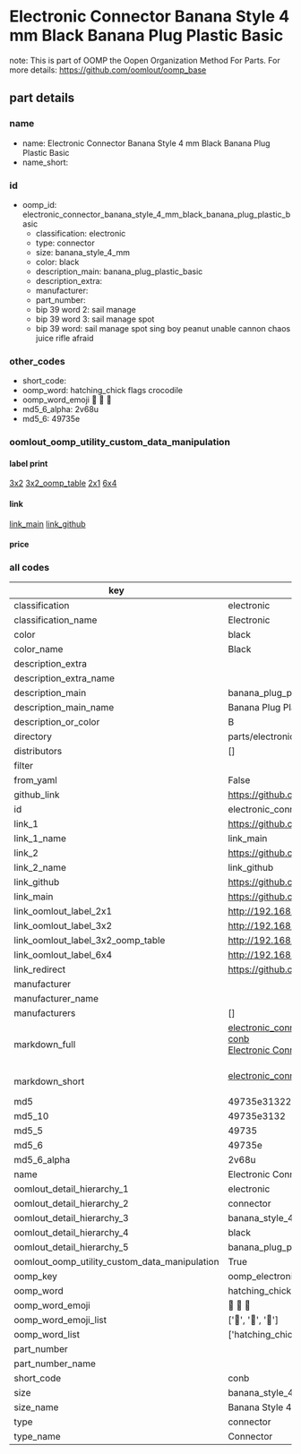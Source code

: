 # Electronic Connector Banana Style 4 mm Black Banana Plug Plastic Basic  

note: This is part of OOMP the Oopen Organization Method For Parts. For more details: https://github.com/oomlout/oomp_base

##  part details
  







### name
* name: Electronic Connector Banana Style 4 mm Black Banana Plug Plastic Basic
* name_short: 
### id
* oomp_id: electronic_connector_banana_style_4_mm_black_banana_plug_plastic_basic
  * classification: electronic
  * type: connector
  * size: banana_style_4_mm
  * color: black
  * description_main: banana_plug_plastic_basic
  * description_extra: 
  * manufacturer: 
  * part_number: 
  * bip 39 word 2: sail manage
  * bip 39 word 3: sail manage spot
  * bip 39 word: sail manage spot sing boy peanut unable cannon chaos juice rifle afraid

### other_codes
* short_code: 
* oomp_word: hatching_chick flags crocodile
* oomp_word_emoji :hatching_chick: :flags: :crocodile:
* md5_6_alpha: 2v68u
* md5_6: 49735e






### oomlout_oomp_utility_custom_data_manipulation
#### label print
[3x2](http://192.168.1.245:1112/?label=oomp%202v68u)
[3x2_oomp_table](http://192.168.1.108:1112/?label=oomp%202v68u)
[2x1](http://192.168.1.242:1112/?label=oomp%202v68u)
[6x4](http://192.168.1.55:1112/?label=oomp%202v68u)    

#### link

[link_main](https://github.com/oomlout/oomlout_oomp_version_1_messy/tree/main/parts/electronic_connector_banana_style_4_mm_black_banana_plug_plastic_basic) [link_github](https://github.com/oomlout/oomlout_oomp_version_1_messy/tree/main/parts/electronic_connector_banana_style_4_mm_black_banana_plug_plastic_basic)                             

#### price







### all codes 
| key | value |  
| --- | --- |  
| classification | electronic |  
| classification_name | Electronic |  
| color | black |  
| color_name | Black |  
| description_extra |  |  
| description_extra_name |  |  
| description_main | banana_plug_plastic_basic |  
| description_main_name | Banana Plug Plastic Basic |  
| description_or_color | B  |  
| directory | parts/electronic_connector_banana_style_4_mm_black_banana_plug_plastic_basic |  
| distributors | [] |  
| filter |  |  
| from_yaml | False |  
| github_link | https://github.com/oomlout/oomlout_oomp_part_src/tree/main/parts/electronic_connector_banana_style_4_mm_black_banana_plug_plastic_basic |  
| id | electronic_connector_banana_style_4_mm_black_banana_plug_plastic_basic |  
| link_1 | https://github.com/oomlout/oomlout_oomp_version_1_messy/tree/main/parts/electronic_connector_banana_style_4_mm_black_banana_plug_plastic_basic |  
| link_1_name | link_main |  
| link_2 | https://github.com/oomlout/oomlout_oomp_version_1_messy/tree/main/parts/electronic_connector_banana_style_4_mm_black_banana_plug_plastic_basic |  
| link_2_name | link_github |  
| link_github | https://github.com/oomlout/oomlout_oomp_version_1_messy/tree/main/parts/electronic_connector_banana_style_4_mm_black_banana_plug_plastic_basic |  
| link_main | https://github.com/oomlout/oomlout_oomp_version_1_messy/tree/main/parts/electronic_connector_banana_style_4_mm_black_banana_plug_plastic_basic |  
| link_oomlout_label_2x1 | http://192.168.1.242:1112/?label=oomp%202v68u |  
| link_oomlout_label_3x2 | http://192.168.1.245:1112/?label=oomp%202v68u |  
| link_oomlout_label_3x2_oomp_table | http://192.168.1.108:1112/?label=oomp%202v68u |  
| link_oomlout_label_6x4 | http://192.168.1.55:1112/?label=oomp%202v68u |  
| link_redirect | https://github.com/oomlout/oomlout_oomp_version_1_messy/tree/main/parts/electronic_connector_banana_style_4_mm_black_banana_plug_plastic_basic |  
| manufacturer |  |  
| manufacturer_name |  |  
| manufacturers | [] |  
| markdown_full | [electronic_connector_banana_style_4_mm_black_banana_plug_plastic_basic](none)<br>[conb](none)<br>[Electronic Connector Banana Style 4 Mm Black Banana Plug Plastic Basic](none)<br><br> |  
| markdown_short | [electronic_connector_banana_style_4_mm_black_banana_plug_plastic_basic](none)<br><br> |  
| md5 | 49735e3132217d8a878d5c95a5a1bdf1 |  
| md5_10 | 49735e3132 |  
| md5_5 | 49735 |  
| md5_6 | 49735e |  
| md5_6_alpha | 2v68u |  
| name | Electronic Connector Banana Style 4 mm Black Banana Plug Plastic Basic |  
| oomlout_detail_hierarchy_1 | electronic |  
| oomlout_detail_hierarchy_2 | connector |  
| oomlout_detail_hierarchy_3 | banana_style_4_mm |  
| oomlout_detail_hierarchy_4 | black |  
| oomlout_detail_hierarchy_5 | banana_plug_plastic_basic |  
| oomlout_oomp_utility_custom_data_manipulation | True |  
| oomp_key | oomp_electronic_connector_banana_style_4_mm_black_banana_plug_plastic_basic |  
| oomp_word | hatching_chick flags crocodile |  
| oomp_word_emoji | :hatching_chick: :flags: :crocodile: |  
| oomp_word_emoji_list | [':hatching_chick:', ':flags:', ':crocodile:'] |  
| oomp_word_list | ['hatching_chick', 'flags', 'crocodile'] |  
| part_number |  |  
| part_number_name |  |  
| short_code | conb |  
| size | banana_style_4_mm |  
| size_name | Banana Style 4 mm |  
| type | connector |  
| type_name | Connector |  
